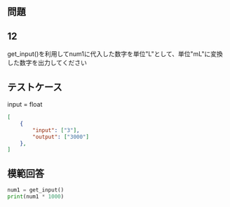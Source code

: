 ## 問題
## 12

get_input()を利用してnum1に代入した数字を単位"L"として、単位"mL"に変換した数字を出力してください

## テストケース
input = float
```json
[
	{
		"input": ["3"],
		"output": ["3000"]
  	},
]
```

## 模範回答
```python
num1 = get_input()
print(num1 * 1000)
```